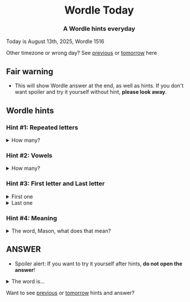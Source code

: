 <h1 align="center">
Wordle Today
</h1>

<h3 align="center">
A Wordle hints everyday
</h3>

Today is August 13th, 2025, Wordle 1516

Other timezone or wrong day? See [previous](PREVIOUS.md) or [tomorrow](TOMORROW.md) here

## Fair warning
- This will show Wordle answer at the end, as well as hints. If you don't want spoiler and try it yourself without hint, **please look away**.

## Wordle hints

### Hint #1: Repeated letters
<details>
  <summary>How many?</summary>
  Zero repeated letters.
</details>

### Hint #2: Vowels
<details>
  <summary>How many?</summary>
  There are 2 vowels. 
</details>

### Hint #3: First letter and Last letter
<details>
  <summary>First one</summary>
  Begins with the letter "K"
</details>
<details>
  <summary>Last one</summary>
  Ends with the letter "R"
</details>

### Hint #4: Meaning
<details>
  <summary>The word, Mason, what does that mean?</summary>
  A fermented milk drink from the Caucasus and Eastern Europe, similar to yogurt but more liquidy.
</details>

## ANSWER
- Spoiler alert: If you want to try it yourself after hints, **do not open the answer**!

<details>
  <summary>The word is...</summary>
  KEFIR
</details>

Want to see [previous](PREVIOUS.md) or [tomorrow](TOMORROW.md) hints and answer?